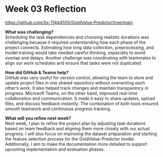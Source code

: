 # Week 03 Reflection

https://github.com/Ss-11444555/GoldValue-Predictor/tree/main

**What was challenging?**  
Scheduling the task dependencies and choosing realistic durations was challenging because it required understanding how each phase of the project connects. Estimating how long data collection, preprocessing, and model training would take needed careful thinking, especially to avoid overlap and delays. Another challenge was coordinating with teammates to align our work schedules and ensure that tasks were not duplicated.

**How did GitHub & Teams help?**  
GitHub was very useful for version control, allowing the team to store and update project files in one shared repository without overwriting each other’s work. It also helped track changes and maintain transparency in progress. Microsoft Teams, on the other hand, improved real-time collaboration and communication. It made it easy to share updates, upload files, and discuss feedback instantly. The combination of both tools ensured smooth teamwork and continuous progress tracking.

**What will you refine next week?**  
Next week, I plan to refine the project plan by adjusting task durations based on team feedback and aligning them more closely with our actual progress. I will also focus on improving the dataset preparation and starting the feature selection process for the GoldValue-Predictor model. Additionally, I aim to make the documentation more detailed to support upcoming implementation and evaluation phases.
